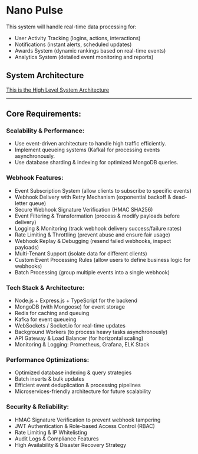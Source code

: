 # Nano Pulse

This system will handle real-time data processing for:

- User Activity Tracking (logins, actions, interactions)
- Notifications (instant alerts, scheduled updates)
- Awards System (dynamic rankings based on real-time events)
- Analytics System (detailed event monitoring and reports)

## System Architecture

[This is the High Level System Architecture](./docs/system-architecture.md)

---

## Core Requirements:

### Scalability & Performance:

- Use event-driven architecture to handle high traffic efficiently.
- Implement queueing systems (Kafka) for processing events asynchronously.
- Use database sharding & indexing for optimized MongoDB queries.

### Webhook Features:

- Event Subscription System (allow clients to subscribe to specific events)
- Webhook Delivery with Retry Mechanism (exponential backoff & dead-letter queue)
- Secure Webhook Signature Verification (HMAC SHA256)
- Event Filtering & Transformation (process & modify payloads before delivery)
- Logging & Monitoring (track webhook delivery success/failure rates)
- Rate Limiting & Throttling (prevent abuse and ensure fair usage)
- Webhook Replay & Debugging (resend failed webhooks, inspect payloads)
- Multi-Tenant Support (isolate data for different clients)
- Custom Event Processing Rules (allow users to define business logic for webhooks)
- Batch Processing (group multiple events into a single webhook)

### Tech Stack & Architecture:

- Node.js + Express.js + TypeScript for the backend
- MongoDB (with Mongoose) for event storage
- Redis for caching and queuing
- Kafka for event queueing
- WebSockets / Socket.io for real-time updates
- Background Workers (to process heavy tasks asynchronously)
- API Gateway & Load Balancer (for horizontal scaling)
- Monitoring & Logging: Prometheus, Grafana, ELK Stack

### Performance Optimizations:

- Optimized database indexing & query strategies
- Batch inserts & bulk updates
- Efficient event deduplication & processing pipelines
- Microservices-friendly architecture for future scalability

### Security & Reliability:

- HMAC Signature Verification to prevent webhook tampering
- JWT Authentication & Role-based Access Control (RBAC)
- Rate Limiting & IP Whitelisting
- Audit Logs & Compliance Features
- High Availability & Disaster Recovery Strategy

